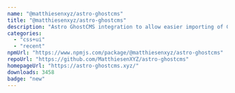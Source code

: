 ```yaml
---
name: "@matthiesenxyz/astro-ghostcms"
title: "@matthiesenxyz/astro-ghostcms"
description: "Astro GhostCMS integration to allow easier importing of GhostCMS Content"
categories:
  - "css+ui"
  - "recent"
npmUrl: "https://www.npmjs.com/package/@matthiesenxyz/astro-ghostcms"
repoUrl: "https://github.com/MatthiesenXYZ/astro-ghostcms"
homepageUrl: "https://astro-ghostcms.xyz/"
downloads: 3458
badge: "new"
---
```

